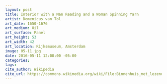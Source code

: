 ```yaml
---
layout: post
title: Interior with a Man Reading and a Woman Spinning Yarn
artist: Domenicus van Tol
art_date: 1650-1676
art_medium: Oil
art_surface: Panel
art_height: 53
art_width: 42
art_location: Rijksmuseum, Amsterdam
image: 05-11.jpg
date: 2016-05-11 12:00:00 -05:00
categories:
tags:
cite_author: Wikipedia
cite_url: https://commons.wikimedia.org/wiki/File:Binnenhuis_met_lezende_man_en_haspelende_vrouw_Rijksmuseum_SK-A-2341.jpeg
---
```

